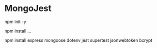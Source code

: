 # MongoJest

npm init -y

npm install ...

npm install express mongoose dotenv jest supertest jsonwebtoken bcrypt